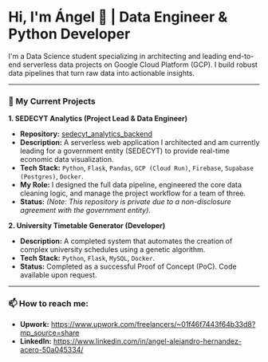 # Hi, I'm Ángel 👋 | Data Engineer & Python Developer

I'm a Data Science student specializing in architecting and leading end-to-end serverless data projects on Google Cloud Platform (GCP). I build robust data pipelines that turn raw data into actionable insights.

---

### 🚀 My Current Projects

**1. SEDECYT Analytics (Project Lead & Data Engineer)**
* **Repository:** [sedecyt_analytics_backend](https://github.com/AngelGTZ28/sedecyt_analytics_backend)
* **Description:** A serverless web application I architected and am currently leading for a government entity (SEDECYT) to provide real-time economic data visualization.
* **Tech Stack:** `Python`, `Flask`, `Pandas`, `GCP (Cloud Run)`, `Firebase`, `Supabase (Postgres)`, `Docker`.
* **My Role:** I designed the full data pipeline, engineered the core data cleaning logic, and manage the project workflow for a team of three.
* **Status:** *(Note: This repository is private due to a non-disclosure agreement with the government entity).*

**2. University Timetable Generator (Developer)**
* **Description:** A completed system that automates the creation of complex university schedules using a genetic algorithm.
* **Tech Stack:** `Python`, `Flask`, `MySQL`, `Docker`.
* **Status:** Completed as a successful Proof of Concept (PoC). Code available upon request.

---

### 📫 How to reach me:
* **Upwork:** https://www.upwork.com/freelancers/~01f46f7443f64b33d8?mp_source=share
* **LinkedIn:** https://www.linkedin.com/in/angel-alejandro-hernandez-acero-50a045334/

<!--
**enyeel/enyeel** is a ✨ _special_ ✨ repository because its `README.md` (this file) appears on your GitHub profile.

Here are some ideas to get you started:

- 🔭 I’m currently working on ...
- 🌱 I’m currently learning ...
- 👯 I’m looking to collaborate on ...
- 🤔 I’m looking for help with ...
- 💬 Ask me about ...
- 📫 How to reach me: ...
- 😄 Pronouns: ...
- ⚡ Fun fact: ...
-->
